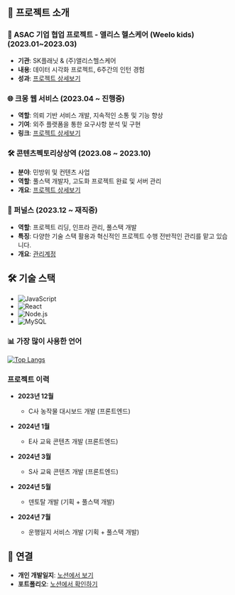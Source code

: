 ## 🌟 프로젝트 소개
 
### 🚀 ASAC 기업 협업 프로젝트 - 앨리스 헬스케어 (Weelo kids) (2023.01~2023.03)
- **기관**: SK플래닛 & (주)앨리스헬스케어
- **내용**: 데이터 시각화 프로젝트, 6주간의 인턴 경험
- **성과**: [프로젝트 상세보기](https://www.notion.so/089ff8c90e6a4549b75dc777eff7734d?p=fc5e2fb0f4cd403b90542f7e653040d2&pm=c)

### 🌐 크몽 웹 서비스 (2023.04 ~ 진행중)
- **역할**: 의뢰 기반 서비스 개발, 지속적인 소통 및 기능 향상
- **기여**: 외주 플랫폼을 통한 요구사항 분석 및 구현
- **링크**: [프로젝트 상세보기](https://www.notion.so/089ff8c90e6a4549b75dc777eff7734d?p=ba338c2d3f644a80b8a200ad1a3cad90&pm=c)

### 🛠 콘텐츠펙토리상상역 (2023.08 ~ 2023.10)
- **분야**: 민방위 및 컨텐츠 사업
- **역할**: 풀스택 개발자, 고도화 프로젝트 완료 및 서버 관리
- **개요**: [프로젝트 상세보기](https://www.notion.so/089ff8c90e6a4549b75dc777eff7734d?p=4ae2cfa5f0d141598925b632c6bd62f6&pm=c)

### 💼 퍼널스 (2023.12 ~ 재직중)
- **역할**: 프로젝트 리딩, 인프라 관리, 풀스택 개발
- **특징**: 다양한 기술 스택 활용과 혁신적인 프로젝트 수행
전반적인 관리를 맡고 있습니다.
- **개요**: [ 관리계정](https://github.com/funnels0703)

## 🛠 기술 스택
- ![JavaScript](https://img.shields.io/badge/javascript-F7DF1E?style=for-the-badge&logo=javascript&logoColor=black)
- ![React](https://img.shields.io/badge/react-61DAFB?style=for-the-badge&logo=react&logoColor=black)
- ![Node.js](https://img.shields.io/badge/node.js-339933?style=for-the-badge&logo=Node.js&logoColor=white)
- ![MySQL](https://img.shields.io/badge/mysql-4479A1?style=for-the-badge&logo=mysql&logoColor=white)

### 📊 가장 많이 사용한 언어
[![Top Langs](https://github-readme-stats.vercel.app/api/top-langs/?username=pabang0620)](https://github.com/pabang0620/github-readme-stats)

### 프로젝트 이력

- **2023년 12월**  
  - C사 농작물 대시보드 개발 (프론트엔드)

- **2024년 1월**  
  - E사 교육 콘텐츠 개발 (프론트엔드)

- **2024년 3월**  
  - S사 교육 콘텐츠 개발 (프론트엔드)

- **2024년 5월**  
  - 덴토탈 개발 (기획 + 풀스택 개발)

- **2024년 7월**  
  - 운행일지 서비스 개발 (기획 + 풀스택 개발)


## 🔗 연결
- **개인 개발일지**: [노션에서 보기](https://www.notion.so/dbdcc66c9db6405ab756d27c6f79e1fe)
- **포트폴리오**: [노션에서 확인하기](https://www.notion.so/089ff8c90e6a4549b75dc777eff7734d)
